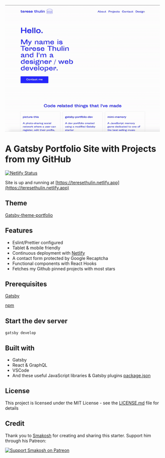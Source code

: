 <img src="/gatsby-dev-portfolio.gif" alt="Dev Portfolio" align="center">

# A Gatsby Portfolio Site with Projects from my GitHub

[![Netlify Status](https://api.netlify.com/api/v1/badges/57c04515-1d1b-46e8-b531-213fabca9cc4/deploy-status)](https://app.netlify.com/sites/gatsby-portfolio-dev/deploys)

Site is up and running at [https://teresethulin.netlify.app](https://teresethulin.netlify.app)


## Theme

[Gatsby-theme-portfolio](https://github.com/smakosh/gatsby-theme-portfolio)


## Features

- Eslint/Prettier configured
- Tablet & mobile friendly
- Continuous deployment with [Netlify](https://netlify.com)
- A contact form protected by Google Recaptcha
- Functional components with React Hooks
- Fetches my Github pinned projects with most stars


## Prerequisites

[Gatsby](https://www.gatsbyjs.org/)

[npm](https://www.npmjs.com/)



## Start the dev server

```
gatsby develop
```


## Built with

- Gatsby
- React & GraphQL
- VSCode
- And these useful JavaScript libraries & Gatsby plugins [package.json](package.json)


## License

This project is licensed under the MIT License - see the [LICENSE.md](LICENSE.md) file for details


## Credit

Thank you to [Smakosh](https://smakosh.com) for creating and sharing this starter. Support him through his Patreon:

[![Support Smakosh on Patreon](https://c5.patreon.com/external/logo/become_a_patron_button.png)](https://www.patreon.com/smakosh)
